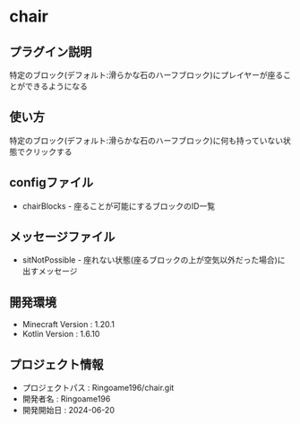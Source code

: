 # chair

## プラグイン説明
特定のブロック(デフォルト:滑らかな石のハーフブロック)にプレイヤーが座ることができるようになる

## 使い方
特定のブロック(デフォルト:滑らかな石のハーフブロック)に何も持っていない状態でクリックする

## configファイル
- chairBlocks - 座ることが可能にするブロックのID一覧

## メッセージファイル
- sitNotPossible - 座れない状態(座るブロックの上が空気以外だった場合)に出すメッセージ

## 開発環境
- Minecraft Version : 1.20.1
- Kotlin Version : 1.6.10

## プロジェクト情報
- プロジェクトパス : Ringoame196/chair.git
- 開発者名 : Ringoame196
- 開発開始日 : 2024-06-20
